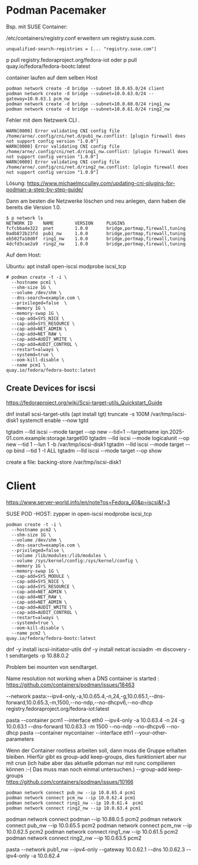# Podman Pacemaker

Bsp. mit SUSE Container: 

/etc/containers/registry.conf erweitern um registry.suse.com.

`unqualified-search-registries = [... "registry.suse.com"]`


p pull registry.fedoraproject.org/fedora-iot
oder
p pull quay.io/fedora/fedora-bootc:latest

container laufen auf dem selben Host

```
podman network create -d bridge --subnet 10.0.65.0/24 client
podman network create -d bridge --subnet=10.0.63.0/24 --gateway=10.0.63.1 pcm_nw
podman network create -d bridge --subnet=10.0.60.0/24 ring1_nw
podman network create -d bridge --subnet=10.0.61.0/24 ring2_nw
```

Fehler mit dem Netzwerk CLI . 
```
WARN[0000] Error validating CNI config file /home/arne/.config/cni/net.d/pub1_nw.conflist: [plugin firewall does not support config version "1.0.0"] 
WARN[0000] Error validating CNI config file /home/arne/.config/cni/net.d/ring1_nw.conflist: [plugin firewall does not support config version "1.0.0"] 
WARN[0000] Error validating CNI config file /home/arne/.config/cni/net.d/ring2_nw.conflist: [plugin firewall does not support config version "1.0.0"] 
```

Lösung: https://www.michaelmcculley.com/updating-cni-plugins-for-podman-a-step-by-step-guide/

Dann am besten die Netzwerke löschen und neu anlegen, dann haben die bereits die Version 1.0. 

```
$ p network ls
NETWORK ID    NAME        VERSION     PLUGINS
fcfcbba4e322  pnet        1.0.0       bridge,portmap,firewall,tuning
0adb872b23fd  pub1_nw     1.0.0       bridge,portmap,firewall,tuning
eb502fa10d0f  ring1_nw    1.0.0       bridge,portmap,firewall,tuning
4dcfd3cae2a9  ring2_nw    1.0.0       bridge,portmap,firewall,tuning
```


Auf dem Host: 

Ubuntu: apt install open-iscsi
modprobe iscsi_tcp 



```
# podman create -t -i \
  --hostname pcm1 \
  --shm-size 1G \
  --volume /dev/shm \
  --dns-search=example.com \
  --privileged=false  \
  --memory 1G \
  --memory-swap 1G \
  --cap-add=SYS_NICE \
  --cap-add=SYS_RESOURCE \
  --cap-add=NET_ADMIN \
  --cap-add=NET_RAW \
  --cap-add=AUDIT_WRITE \
  --cap-add=AUDIT_CONTROL \
  --restart=always \
  --systemd=true \
  --oom-kill-disable \
  --name pcm1 \
quay.io/fedora/fedora-bootc:latest
```


## Create Devices for iscsi

https://fedoraproject.org/wiki/Scsi-target-utils_Quickstart_Guide

  dnf install scsi-target-utils  (apt install tgt)
  truncate -s 100M /var/tmp/iscsi-disk1
  systemctl enable --now tgtd

  tgtadm --lld iscsi --mode target --op new --tid=1 --targetname iqn.2025-01.com.example:storage.target00
  tgtadm --lld iscsi --mode logicalunit --op new --tid 1 --lun 1 -b /var/tmp/iscsi-disk1
  tgtadm --lld iscsi --mode target --op bind --tid 1 -I ALL
  tgtadm --lld iscsi --mode target --op show

create a file: 
<target iqn.yourdomain.com:target1>
    backing-store /var/tmp/iscsi-disk1
</target>


# Client

https://www.server-world.info/en/note?os=Fedora_40&p=iscsi&f=3

SUSE POD -HOST: zypper in open-iscsi
modprobe iscsi_tcp

```
podman create -t -i \
  --hostname pcm2 \
  --shm-size 1G \
  --volume /dev/shm \
  --dns-search=example.com \
  --privileged=false \
  --volume /lib/modules:/lib/modules \
  --volume /sys/kernel/config:/sys/kernel/config \
  --memory 1G \
  --memory-swap 1G \
  --cap-add=SYS_MODULE \
  --cap-add=SYS_NICE \
  --cap-add=SYS_RESOURCE \
  --cap-add=NET_ADMIN \
  --cap-add=NET_RAW \
  --cap-add=NET_ADMIN \
  --cap-add=AUDIT_WRITE \
  --cap-add=AUDIT_CONTROL \
  --restart=always \
  --systemd=true \
  --oom-kill-disable \
  --name pcm2 \
quay.io/fedora/fedora-bootc:latest
```


dnf -y install iscsi-initiator-utils
dnf -y install netcat
iscsiadm -m discovery -t sendtargets -p 10.88.0.2

Problem bei mounten von sendtarget. 

Name resolution not working when a DNS container is started : https://github.com/containers/podman/issues/18463





  --network pasta:--ipv4-only,-a,10.0.65.4,-n,24,-g,10.0.65.1,--dns-forward,10.0.65.3,-m,1500,--no-ndp,--no-dhcpv6,--no-dhcp \
registry.fedoraproject.org/fedora-iot:latest

pasta --container pcm1 --interface eth0 --ipv4-only -a 10.0.63.4 -n 24 -g 10.0.63.1 --dns-forward 10.0.63.3 -m 1500 --no-ndp --no-dhcpv6 --no-dhcp
pasta --container mycontainer --interface eth1 --your-other-parameters


Wenn der Container rootless arbeiten soll, dann muss die Gruppe erhalten bleiben. Hierfür gibt es group-add keep-groups, dies funktioniert aber nur mit crun (ich habe 
aber das aktuelle pdoman nur mit runc compilieren können :-( Das muss man noch einmal untersuchen.)
  --group-add keep-groups \
https://github.com/containers/podman/issues/10166


```
podman network connect pub_nw --ip 10.0.65.4 pcm1
podman network connect pcm_nw --ip 10.0.62.4 pcm1
podman network connect ring1_nw --ip 10.0.61.4  pcm1
podman network connect ring2_nw --ip 10.0.63.4 pcm1
```

podman network connect podman --ip 10.88.0.5 pcm2
podman network connect pub_nw --ip 10.0.65.5 pcm2
podman network connect pcm_nw --ip 10.0.62.5 pcm2
podman network connect ring1_nw --ip 10.0.61.5  pcm2
podman network connect ring2_nw --ip 10.0.63.5 pcm2

pasta --network pub1_nw --ipv4-only --gateway 10.0.62.1 --dns 10.0.62.3 --ipv4-only -a 10.0.62.4





